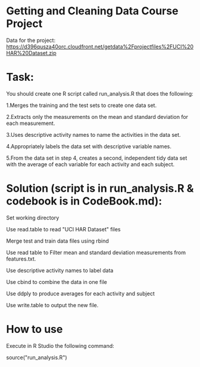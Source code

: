 # Getting and Cleaning Data Course Project

Data for the project:
https://d396qusza40orc.cloudfront.net/getdata%2Fprojectfiles%2FUCI%20HAR%20Dataset.zip

# Task:
You should create one R script called run_analysis.R that does the following:

1.Merges the training and the test sets to create one data set.

2.Extracts only the measurements on the mean and standard deviation for each measurement. 

3.Uses descriptive activity names to name the activities in the data set.

4.Appropriately labels the data set with descriptive variable names. 

5.From the data set in step 4, creates a second, independent tidy data set with the average of each variable for each activity and each subject.

# Solution (script is in run_analysis.R & codebook is in CodeBook.md):

Set working directory

Use read.table to read "UCI HAR Dataset" files 

Merge test and train data files using rbind

Use read table to Filter mean and standard deviation measurements from features.txt.

Use descriptive activity names to label data

Use cbind to combine the data in one file

Use ddply to produce averages for each activity and subject

Use write.table to output the new file.

# How to use
Execute in R Studio the following command:

source("run_analysis.R")
